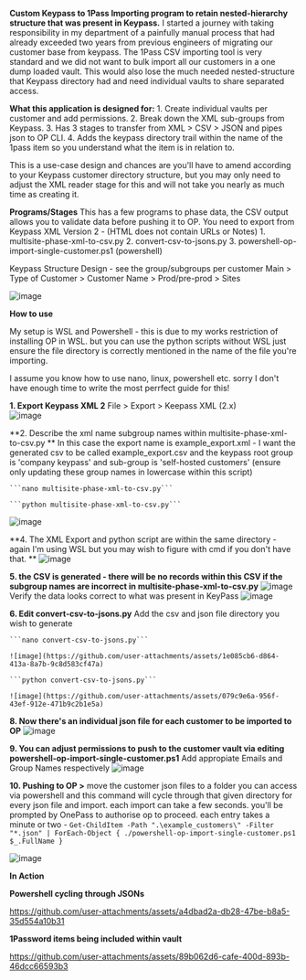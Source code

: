 **Custom Keypass to 1Pass Importing program to retain nested-hierarchy structure that was present in Keypass.**
I started a journey with taking responsibility in my department of a painfully manual process that had already exceeded two years from previous engineers of migrating our customer base from keypass. 
The 1Pass CSV importing tool is very standard and we did not want to bulk import all our customers in a one dump loaded vault. This would also lose the much needed nested-structure that Keypass directory had and need individual vaults to share separated access.

**What this application is designed for:**
	1. Create individual vaults per customer and add permissions.
	2. Break down the XML sub-groups from Keypass.
	3. Has 3 stages to transfer from XML > CSV > JSON and pipes json to OP CLI. 
	4. Adds the keypass directory trail within the name of the 1pass item so you understand what the item is in relation to.
 
This is a use-case design and chances are you'll have to amend according to your Keypass customer directory structure, but you may only need to adjust the XML reader stage for this and will not take you nearly as much time as creating it.

**Programs/Stages**
This has a few programs to phase data, the CSV output allows you to validate data before pushing it to OP.  You need to export from Keypass XML Version 2 - (HTML does not contain URLs or Notes)
	1. multisite-phase-xml-to-csv.py
	2. convert-csv-to-jsons.py
	3. powershell-op-import-single-customer.ps1 (powershell)
 
Keypass Structure Design -
see the group/subgroups per customer
Main > Type of Customer > Customer Name > Prod/pre-prod > Sites
 
 ![image](https://github.com/user-attachments/assets/4c2f3f84-1221-49af-82dd-c721dcb50ba9)
 
**How to use**

My setup is WSL and Powershell - this is due to my works restriction of installing OP in WSL. 
but you can use the python scripts without WSL just ensure the file directory is correctly mentioned in the name of the file you're importing.

I assume you know how to use nano, linux, powershell etc. sorry I don't have enough time to write the most perrfect guide for this!

**1. Export Keypass XML 2**
	File > Export > Keepass XML (2.x)  
	![image](https://github.com/user-attachments/assets/07cb603e-83cf-434c-bdf3-0d82eead3992)

**2. Describe the xml name subgroup names within multisite-phase-xml-to-csv.py **
	In this case the export name is example_export.xml -
	I want the generated csv to be called example_export.csv and the keypass root group is 'company keypass' and sub-group is 'self-hosted customers'
	(ensure only updating these group names in lowercase within this script)

	```nano multisite-phase-xml-to-csv.py```

	```python multisite-phase-xml-to-csv.py```

![image](https://github.com/user-attachments/assets/b9ce8831-f740-4fc6-9dd8-e845535fb46b)

**4. The XML Export and python script are within the same directory - again I'm using WSL but you may wish to figure with cmd if you don't have that. **
	![image](https://github.com/user-attachments/assets/0f3425fe-a27f-45f3-82d7-5ec3801b0db2)

**5. the CSV is generated - there will be no records within this CSV if the subgroup names are incorrect in multisite-phase-xml-to-csv.py**
	![image](https://github.com/user-attachments/assets/9b712cd3-1529-4e1f-b7b4-beea902e9e42)
	Verify the data looks correct to what was present in KeyPass
	![image](https://github.com/user-attachments/assets/a91fa0cb-f366-4a1a-871a-e854349d9616)

**6. Edit convert-csv-to-jsons.py**
	Add the csv and json file directory you wish to generate
	
	```nano convert-csv-to-jsons.py```

	![image](https://github.com/user-attachments/assets/1e085cb6-d864-413a-8a7b-9c8d583cf47a)

	```python convert-csv-to-jsons.py```

	![image](https://github.com/user-attachments/assets/079c9e6a-956f-43ef-912e-471b9c2b1e5a)


**8. Now there's an individual json file for each customer to be imported to OP**
   	![image](https://github.com/user-attachments/assets/6d67e5ed-b8d8-4acd-be97-846c897a313b)


**9. You can adjust permissions to push to the customer vault via editing powershell-op-import-single-customer.ps1**
	Add appropiate Emails and Group Names respectively
	![image](https://github.com/user-attachments/assets/61684688-c9ee-4dca-aa81-97b2ec85727e)

**10. Pushing to OP >**
move the customer json files to a folder you can access via powershell and this command will cycle through that given directory for every json file and import.
each import can take a few seconds. you'll be prompted by OnePass to authorise op to proceed. each entry takes a minute or two - 
```Get-ChildItem -Path ".\example_customers\" -Filter "*.json" | ForEach-Object { ./powershell-op-import-single-customer.ps1 $_.FullName }```

![image](https://github.com/user-attachments/assets/96961bcc-e16f-4afd-83c6-a7ed4192ec06)



**In Action**

**Powershell cycling through JSONs**


https://github.com/user-attachments/assets/a4dbad2a-db28-47be-b8a5-35d554a10b31



**1Password items being included within vault**





https://github.com/user-attachments/assets/89b062d6-cafe-400d-893b-46dcc66593b3






